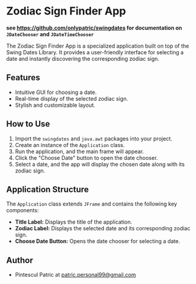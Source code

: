 # Zodiac Sign Finder App

**see <https://github.com/onlypatric/swingdates> for documentation on `JDateChooser` and `JDateTimeChooser`**

The Zodiac Sign Finder App is a specialized application built on top of the Swing Dates Library. It provides a user-friendly interface for selecting a date and instantly discovering the corresponding zodiac sign.

## Features

- Intuitive GUI for choosing a date.
- Real-time display of the selected zodiac sign.
- Stylish and customizable layout.

## How to Use

1. Import the `swingdates` and `java.awt` packages into your project.
2. Create an instance of the `Application` class.
3. Run the application, and the main frame will appear.
4. Click the "Choose Date" button to open the date chooser.
5. Select a date, and the app will display the chosen date along with its zodiac sign.

## Application Structure

The `Application` class extends `JFrame` and contains the following key components:

- **Title Label:** Displays the title of the application.
- **Zodiac Label:** Displays the selected date and its corresponding zodiac sign.
- **Choose Date Button:** Opens the date chooser for selecting a date.

## Author

- Pintescul Patric at <patric.personal99@gmail.com>
